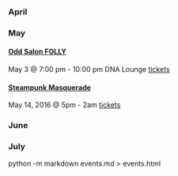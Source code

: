 
### April

### May

#### [Odd Salon FOLLY](https://www.facebook.com/events/203402866710202/)
May 3 @ 7:00 pm - 10:00 pm
DNA Lounge
[tickets](http://www.oddsalon.com/salon/folly/)

#### [Steampunk Masquerade](https://www.facebook.com/events/757249971072121/779649408832177/) 
May 14, 2016 @ 5pm - 2am
[tickets](http://joynr.co/13183)

### June

### July



python -m markdown events.md > events.html